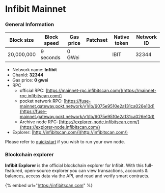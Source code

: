 # Infibit Mainnet

### General Information

| Block size | Block speed | Gas price | Patchset | Native token | Network ID |
| ---------- | ----------- | --------- | -------- | ------------ | ---------- |
| 20,000,000 | 9 seconds   | 0 GWei    |          | IBIT         |      32344 |

* Network name: **Infibit**
* ChanId: **32344**
* Gas price: **0 gwei**
* RPC
  * official RPC: [https://mainnet-rpc.infibitscan.com/](https://mainnet-rpc.infibitscan.com/)​
  * pocket network RPC: [https://fuse-mainnet.gateway.pokt.network/v1/lb/6075e9510e2a131ca026e10d](https://fuse-mainnet.gateway.pokt.network/v1/lb/6075e9510e2a131ca026e10d)​
  * Archive node RPC: [https://explorer-node.infibitscan.com/](https://explorer-node.infibitscan.com/)​
* Explorer: [http://infibitscan.com/](http://infibitscan.com/)​

Please refer to [quickstart](https://github.com/fkt20/FAKTNetwork/#using-quickstart) if you wish to run your own node.

### Blockchain explorer

**Infibit Explorer** is the official blockchain explorer for Infibit. With this full-featured, open-source explorer you can view transactions, accounts & balances, access data via the API, and read and verify smart contracts.

{% embed url="https://infibitscan.com" %}

###
